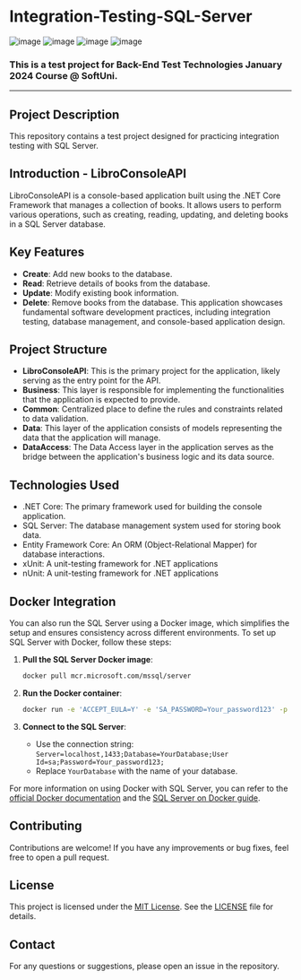 # Integration-Testing-SQL-Server
![image](https://img.shields.io/badge/C%23-239120?style=for-the-badge&logo=csharp&logoColor=white)
![image](https://img.shields.io/badge/.NET-512BD4?style=for-the-badge&logo=dotnet&logoColor=white)
![image](https://img.shields.io/badge/Visual_Studio-5C2D91?style=for-the-badge&logo=visual%20studio&logoColor=white)
![image](https://img.shields.io/badge/Docker-2CA5E0?style=for-the-badge&logo=docker&logoColor=white)
### This is a test project for Back-End Test Technologies January 2024 Course @ SoftUni.
---
## Project Description
This repository contains a test project designed for practicing integration testing with SQL Server. 

## Introduction - LibroConsoleAPI
LibroConsoleAPI is a console-based application built using the .NET Core Framework that manages a collection of books. It allows users to perform various operations, such as creating, reading, updating, and deleting books in a SQL Server database.

## Key Features
- **Create**: Add new books to the database.
- **Read**: Retrieve details of books from the database.
- **Update**: Modify existing book information.
- **Delete**: Remove books from the database.
This application showcases fundamental software development practices, including integration testing, database management, and console-based application design.

## Project Structure
- **LibroConsoleAPI**: This is the primary project for the application, likely serving as the entry point for the API.
- **Business**: This layer is responsible for implementing the functionalities that the application is expected to provide.
- **Common**: Centralized place to define the rules and constraints related to data validation.
- **Data**: This layer of the application consists of models representing the data that the application will manage.
- **DataAccess**: The Data Access layer in the application serves as the bridge between the application's business logic and its data source.

## Technologies Used
- .NET Core: The primary framework used for building the console application.
- SQL Server: The database management system used for storing book data.
- Entity Framework Core: An ORM (Object-Relational Mapper) for database interactions.
- xUnit: A unit-testing framework for .NET applications
- nUnit: A unit-testing framework for .NET applications
## Docker Integration
You can also run the SQL Server using a Docker image, which simplifies the setup and ensures consistency across different environments. To set up SQL Server with Docker, follow these steps:

1. **Pull the SQL Server Docker image**:

    ```bash
    docker pull mcr.microsoft.com/mssql/server
    ```

2. **Run the Docker container**:

    ```bash
    docker run -e 'ACCEPT_EULA=Y' -e 'SA_PASSWORD=Your_password123' -p 1433:1433 --name sqlserver -d mcr.microsoft.com/mssql/server
    ```

3. **Connect to the SQL Server**:

    - Use the connection string: `Server=localhost,1433;Database=YourDatabase;User Id=sa;Password=Your_password123;`
    - Replace `YourDatabase` with the name of your database.

For more information on using Docker with SQL Server, you can refer to the [official Docker documentation](https://hub.docker.com/_/microsoft-mssql-server) and the [SQL Server on Docker guide](https://docs.microsoft.com/en-us/sql/linux/sql-server-linux-docker-container-deployment).

## Contributing
Contributions are welcome! If you have any improvements or bug fixes, feel free to open a pull request.

## License
This project is licensed under the [MIT License](LICENSE). See the [LICENSE](LICENSE) file for details.

## Contact
For any questions or suggestions, please open an issue in the repository.
